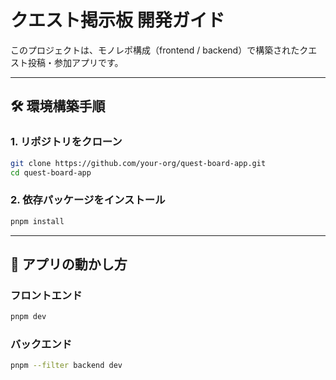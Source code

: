 # クエスト掲示板 開発ガイド

このプロジェクトは、モノレポ構成（frontend / backend）で構築されたクエスト投稿・参加アプリです。

---

## 🛠 環境構築手順

### 1. リポジトリをクローン

```bash
git clone https://github.com/your-org/quest-board-app.git
cd quest-board-app
```

### 2. 依存パッケージをインストール

```bash
pnpm install
```

---

## 🚀 アプリの動かし方

### フロントエンド

```bash
pnpm dev
```

### バックエンド

```bash
pnpm --filter backend dev
```
